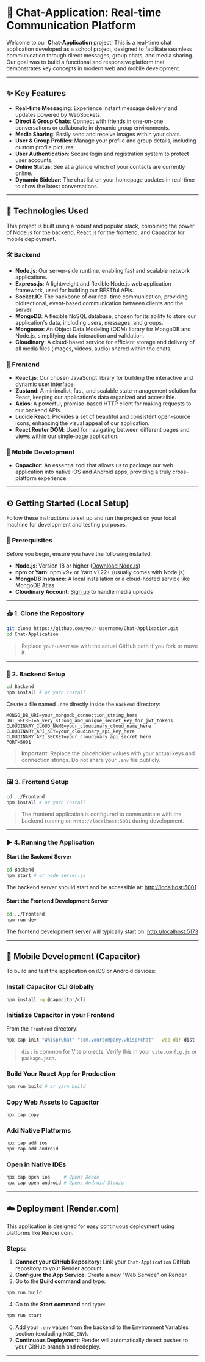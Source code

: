 
# 💬 Chat-Application: Real-time Communication Platform

Welcome to our **Chat-Application** project! This is a real-time chat application developed as a school project, designed to facilitate seamless communication through direct messages, group chats, and media sharing.  
Our goal was to build a functional and responsive platform that demonstrates key concepts in modern web and mobile development.

---

## ✨ Key Features

- **Real-time Messaging**: Experience instant message delivery and updates powered by WebSockets.
- **Direct & Group Chats**: Connect with friends in one-on-one conversations or collaborate in dynamic group environments.
- **Media Sharing**: Easily send and receive images within your chats.
- **User & Group Profiles**: Manage your profile and group details, including custom profile pictures.
- **User Authentication**: Secure login and registration system to protect user accounts.
- **Online Status**: See at a glance which of your contacts are currently online.
- **Dynamic Sidebar**: The chat list on your homepage updates in real-time to show the latest conversations.

---

## 🚀 Technologies Used

This project is built using a robust and popular stack, combining the power of Node.js for the backend, React.js for the frontend, and Capacitor for mobile deployment.

### 🛠️ Backend

- **Node.js**: Our server-side runtime, enabling fast and scalable network applications.
- **Express.js**: A lightweight and flexible Node.js web application framework, used for building our RESTful APIs.
- **Socket.IO**: The backbone of our real-time communication, providing bidirectional, event-based communication between clients and the server.
- **MongoDB**: A flexible NoSQL database, chosen for its ability to store our application's data, including users, messages, and groups.
- **Mongoose**: An Object Data Modeling (ODM) library for MongoDB and Node.js, simplifying data interaction and validation.
- **Cloudinary**: A cloud-based service for efficient storage and delivery of all media files (images, videos, audio) shared within the chats.

### 🎨 Frontend

- **React.js**: Our chosen JavaScript library for building the interactive and dynamic user interface.
- **Zustand**: A minimalist, fast, and scalable state-management solution for React, keeping our application's data organized and accessible.
- **Axios**: A powerful, promise-based HTTP client for making requests to our backend APIs.
- **Lucide React**: Provides a set of beautiful and consistent open-source icons, enhancing the visual appeal of our application.
- **React Router DOM**: Used for navigating between different pages and views within our single-page application.

### 📱 Mobile Development

- **Capacitor**: An essential tool that allows us to package our web application into native iOS and Android apps, providing a truly cross-platform experience.

---

## ⚙️ Getting Started (Local Setup)

Follow these instructions to set up and run the project on your local machine for development and testing purposes.

### 🔧 Prerequisites

Before you begin, ensure you have the following installed:

- **Node.js**: Version 18 or higher ([Download Node.js](https://nodejs.org))
- **npm or Yarn**: npm v9+ or Yarn v1.22+ (usually comes with Node.js)
- **MongoDB Instance**: A local installation or a cloud-hosted service like MongoDB Atlas
- **Cloudinary Account**: [Sign up](https://cloudinary.com) to handle media uploads

---

### 📥 1. Clone the Repository

```bash
git clone https://github.com/your-username/Chat-Application.git
cd Chat-Application
```

> Replace `your-username` with the actual GitHub path if you fork or move it.

---

### 🧩 2. Backend Setup

```bash
cd Backend
npm install # or yarn install
```

Create a file named `.env` directly inside the `Backend` directory:

```env
MONGO_DB_URI=your_mongodb_connection_string_here
JWT_SECRET=a_very_strong_and_unique_secret_key_for_jwt_tokens
CLOUDINARY_CLOUD_NAME=your_cloudinary_cloud_name_here
CLOUDINARY_API_KEY=your_cloudinary_api_key_here
CLOUDINARY_API_SECRET=your_cloudinary_api_secret_here
PORT=5001
```

> **Important**: Replace the placeholder values with your actual keys and connection strings. Do not share your `.env` file publicly.

---

### 🖼 3. Frontend Setup

```bash
cd ../Frontend
npm install # or yarn install
```

> The frontend application is configured to communicate with the backend running on `http://localhost:5001` during development.

---

### ▶️ 4. Running the Application

#### Start the Backend Server

```bash
cd Backend
npm start # or node server.js
```

The backend server should start and be accessible at: [http://localhost:5001](http://localhost:5001)

#### Start the Frontend Development Server

```bash
cd ../Frontend
npm run dev
```

The frontend development server will typically start on: [http://localhost:5173](http://localhost:5173)

---

## 📱 Mobile Development (Capacitor)

To build and test the application on iOS or Android devices:

### Install Capacitor CLI Globally

```bash
npm install -g @capacitor/cli
```

### Initialize Capacitor in your Frontend

From the `Frontend` directory:

```bash
npx cap init "WhisprChat" "com.yourcompany.whisprchat" --web-dir dist
```

> `dist` is common for Vite projects. Verify this in your `vite.config.js` or `package.json`.

### Build Your React App for Production

```bash
npm run build # or yarn build
```

### Copy Web Assets to Capacitor

```bash
npx cap copy
```

### Add Native Platforms

```bash
npx cap add ios
npx cap add android
```

### Open in Native IDEs

```bash
npx cap open ios     # Opens Xcode
npx cap open android # Opens Android Studio
```

---

## ☁️ Deployment (Render.com)

This application is designed for easy continuous deployment using platforms like Render.com.

### Steps:

1. **Connect your GitHub Repository**: Link your `Chat-Application` GitHub repository to your Render account.
2. **Configure the App Service**: Create a new "Web Service" on Render.
3. Go to the **Build command** and type:

```bash
npm run build
```
4. Go to the **Start command** and type:

 ```bash
npm run start
```

6. Add your `.env` values from the backend to the Environment Variables section (excluding `NODE_ENV`).
7. **Continuous Deployment**: Render will automatically detect pushes to your GitHub branch and redeploy.

---
